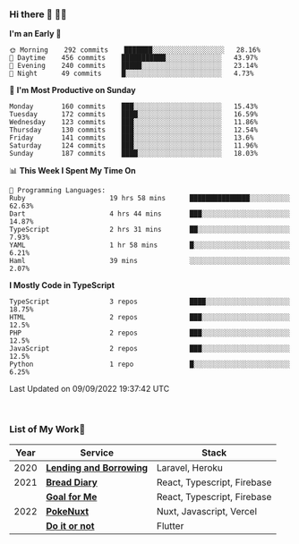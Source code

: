 ### Hi there 👋 🧑‍💻



<!--START_SECTION:waka-->
**I'm an Early 🐤** 

```text
🌞 Morning    292 commits    ███████░░░░░░░░░░░░░░░░░░   28.16% 
🌆 Daytime    456 commits    ███████████░░░░░░░░░░░░░░   43.97% 
🌃 Evening    240 commits    █████░░░░░░░░░░░░░░░░░░░░   23.14% 
🌙 Night      49 commits     █░░░░░░░░░░░░░░░░░░░░░░░░   4.73%

```
📅 **I'm Most Productive on Sunday** 

```text
Monday       160 commits    ███░░░░░░░░░░░░░░░░░░░░░░   15.43% 
Tuesday      172 commits    ████░░░░░░░░░░░░░░░░░░░░░   16.59% 
Wednesday    123 commits    ███░░░░░░░░░░░░░░░░░░░░░░   11.86% 
Thursday     130 commits    ███░░░░░░░░░░░░░░░░░░░░░░   12.54% 
Friday       141 commits    ███░░░░░░░░░░░░░░░░░░░░░░   13.6% 
Saturday     124 commits    ███░░░░░░░░░░░░░░░░░░░░░░   11.96% 
Sunday       187 commits    ████░░░░░░░░░░░░░░░░░░░░░   18.03%

```


📊 **This Week I Spent My Time On** 

```text
💬 Programming Languages: 
Ruby                     19 hrs 58 mins      ███████████████░░░░░░░░░░   62.63% 
Dart                     4 hrs 44 mins       ███░░░░░░░░░░░░░░░░░░░░░░   14.87% 
TypeScript               2 hrs 31 mins       ██░░░░░░░░░░░░░░░░░░░░░░░   7.93% 
YAML                     1 hr 58 mins        █░░░░░░░░░░░░░░░░░░░░░░░░   6.21% 
Haml                     39 mins             ░░░░░░░░░░░░░░░░░░░░░░░░░   2.07%

```

**I Mostly Code in TypeScript** 

```text
TypeScript               3 repos             ████░░░░░░░░░░░░░░░░░░░░░   18.75% 
HTML                     2 repos             ███░░░░░░░░░░░░░░░░░░░░░░   12.5% 
PHP                      2 repos             ███░░░░░░░░░░░░░░░░░░░░░░   12.5% 
JavaScript               2 repos             ███░░░░░░░░░░░░░░░░░░░░░░   12.5% 
Python                   1 repo              █░░░░░░░░░░░░░░░░░░░░░░░░   6.25%

```



 Last Updated on 09/09/2022 19:37:42 UTC
<!--END_SECTION:waka-->


<br />

### List of My Work🚀

| Year | Service | Stack |
|--|--|--|
| 2020 | [**Lending and Borrowing**](https://lending-and-borrowing.herokuapp.com/) | Laravel, Heroku |
| 2021 | [**Bread Diary**](https://bread-diary-web.web.app/) | React, Typescript, Firebase |
|  | [**Goal for Me**](https://goal-for-me.web.app/) | React, Typescript, Firebase |
| 2022 | [**PokeNuxt**](https://pokenuxt.vercel.app/) | Nuxt, Javascript, Vercel |
|  | [**Do it or not**](https://apps.apple.com/jp/app/do-it-or-not/id1613818865) | Flutter |